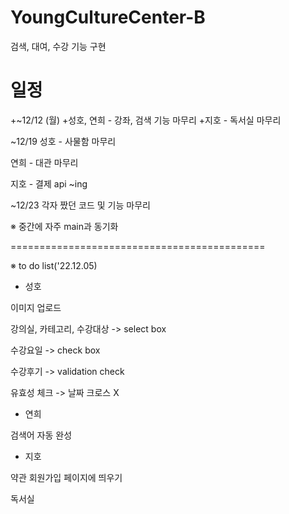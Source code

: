 # YoungCultureCenter-B
검색, 대여, 수강 기능 구현

# 일정
+~12/12 (월)
+성호, 연희 - 강좌, 검색 기능 마무리
+지호 - 독서실 마무리

~12/19
성호 - 사물함 마무리

연희 - 대관 마무리

지호 - 결제 api ~ing

~12/23
각자 짰던 코드 및 기능 마무리

※ 중간에 자주 main과 동기화


============================================

※ to do list('22.12.05)
- 성호

이미지 업로드

강의실, 카테고리, 수강대상 -> select box

수강요일 -> check box

수강후기 -> validation check

유효성 체크 -> 날짜 크로스 X

- 연희

검색어 자동 완성

- 지호

약관 회원가입 페이지에 띄우기

독서실
